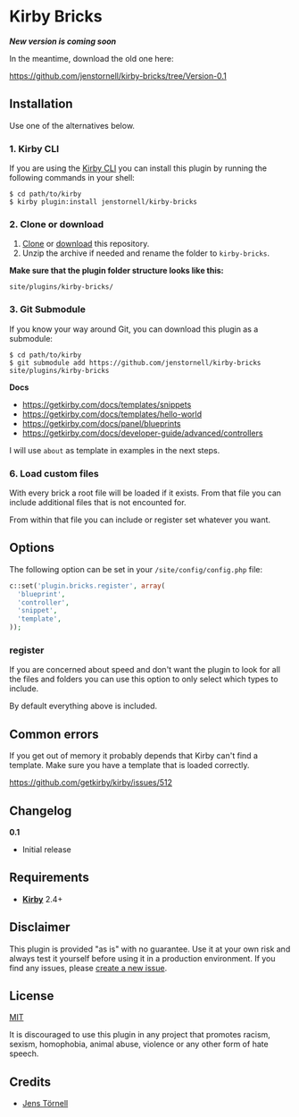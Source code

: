 # Kirby Bricks

***New version is coming soon***

In the meantime, download the old one here:

https://github.com/jenstornell/kirby-bricks/tree/Version-0.1

## Installation

Use one of the alternatives below.

### 1. Kirby CLI

If you are using the [Kirby CLI](https://github.com/getkirby/cli) you can install this plugin by running the following commands in your shell:

```
$ cd path/to/kirby
$ kirby plugin:install jenstornell/kirby-bricks
```

### 2. Clone or download

1. [Clone](https://github.com/jenstornell/kirby-bricks.git) or [download](https://github.com/jenstornell/kirby-bricks/archive/master.zip)  this repository.
2. Unzip the archive if needed and rename the folder to `kirby-bricks`.

**Make sure that the plugin folder structure looks like this:**

```
site/plugins/kirby-bricks/
```

### 3. Git Submodule

If you know your way around Git, you can download this plugin as a submodule:

```
$ cd path/to/kirby
$ git submodule add https://github.com/jenstornell/kirby-bricks site/plugins/kirby-bricks
```

**Docs**

- https://getkirby.com/docs/templates/snippets
- https://getkirby.com/docs/templates/hello-world
- https://getkirby.com/docs/panel/blueprints
- https://getkirby.com/docs/developer-guide/advanced/controllers

I will use `about` as template in examples in the next steps.

### 6. Load custom files

With every brick a root file will be loaded if it exists. From that file you can include additional files that is not encounted for.

From within that file you can include or register set whatever you want.

## Options

The following option can be set in your `/site/config/config.php` file:

```php
c::set('plugin.bricks.register', array(
  'blueprint',
  'controller',
  'snippet',
  'template',
));
```

### register

If you are concerned about speed and don't want the plugin to look for all the files and folders you can use this option to only select which types to include.

By default everything above is included.

## Common errors

If you get out of memory it probably depends that Kirby can't find a template. Make sure you have a template that is loaded correctly.

https://github.com/getkirby/kirby/issues/512

## Changelog

**0.1**

- Initial release

## Requirements

- [**Kirby**](https://getkirby.com/) 2.4+

## Disclaimer

This plugin is provided "as is" with no guarantee. Use it at your own risk and always test it yourself before using it in a production environment. If you find any issues, please [create a new issue](https://github.com/jenstornell/kirby-bricks/issues/new).

## License

[MIT](https://opensource.org/licenses/MIT)

It is discouraged to use this plugin in any project that promotes racism, sexism, homophobia, animal abuse, violence or any other form of hate speech.

## Credits

- [Jens Törnell](https://github.com/jenstornell)